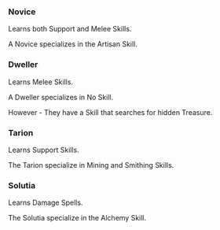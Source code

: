 ### Novice
Learns both Support and Melee Skills.

A Novice specializes in the Artisan Skill.

### Dweller
Learns Melee Skills.

A Dweller specializes in No Skill.

However - They have a Skill that searches for hidden Treasure.

### Tarion
Learns Support Skills.

The Tarion specialize in Mining and Smithing Skills.

### Solutia
Learns Damage Spells.

The Solutia specialize in the Alchemy Skill.

